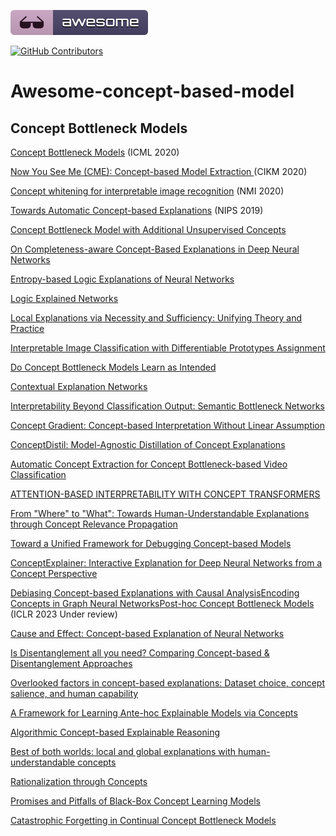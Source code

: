[![Awesome](fig/awesome.svg)](https://github.com/Thea-Hsu/Awesome-concept-based-model)

[![GitHub Contributors](https://img.shields.io/github/contributors/Thea-Hsu/Awesome-concept-based-model?color=green&style=plastic)](https://github.com/Thea-Hsu/Awesome-concept-based-model/network/members)

# Awesome-concept-based-model



## Concept Bottleneck Models

[Concept Bottleneck Models](https://proceedings.mlr.press/v119/koh20a.html)  (ICML 2020)

[Now You See Me (CME): Concept-based Model Extraction ](http://mlg.eng.cam.ac.uk/adrian/AIMLAI20-CME.pdf) (CIKM 2020)

[Concept whitening for interpretable image recognition](https://www.nature.com/articles/s42256-020-00265-z)  (NMI 2020)

[Towards Automatic Concept-based Explanations](http://papers.neurips.cc/paper/9126-towards-automatic-concept-based-explanations.pdf) (NIPS 2019)

[Concept Bottleneck Model with Additional Unsupervised Concepts](https://ieeexplore.ieee.org/iel7/6287639/9668973/09758745.pdf)

[On Completeness-aware Concept-Based Explanations in Deep Neural Networks](https://proceedings.neurips.cc/paper/2020/file/ecb287ff763c169694f682af52c1f309-Paper.pdf)

[Entropy-based Logic Explanations of Neural Networks](https://www.aaai.org/AAAI22Papers/AAAI-2935.BarbieroP.pdf)

[Logic Explained Networks](https://arxiv.org/abs/2108.05149)

[Local Explanations via Necessity and Sufficiency: Unifying Theory and Practice](https://link.springer.com/article/10.1007/s11023-022-09598-7)

[Interpretable Image Classification with Differentiable Prototypes Assignment](https://arxiv.org/abs/2112.02902)

[Do Concept Bottleneck Models Learn as Intended](https://arxiv.org/abs/2105.04289)

[Contextual Explanation Networks](https://openreview.net/forum?id=HJUOHGWRb)

[Interpretability Beyond Classification Output: Semantic Bottleneck Networks](https://arxiv.org/abs/1907.10882)

[Concept Gradient: Concept-based Interpretation Without Linear Assumption](https://openreview.net/forum?id=_01dDd3f78)

[ConceptDistil: Model-Agnostic Distillation of Concept Explanations](https://arxiv.org/abs/2205.03601)

[Automatic Concept Extraction for Concept Bottleneck-based Video Classification](https://arxiv.org/abs/2206.10129)

[ATTENTION-BASED INTERPRETABILITY WITH CONCEPT TRANSFORMERS](https://openreview.net/forum?id=kAa9eDS0RdO)

[From "Where" to "What": Towards Human-Understandable Explanations through Concept Relevance Propagation](https://arxiv.org/abs/2206.03208)

[Toward a Unified Framework for Debugging Concept-based Models](https://arxiv.org/abs/2109.11160)

[ConceptExplainer: Interactive Explanation for Deep Neural Networks from a Concept Perspective](https://arxiv.org/pdf/2204.01888)

[Debiasing Concept-based Explanations with Causal Analysis](https://arxiv.org/abs/2007.11500)[Encoding Concepts in Graph Neural Networks](http://arxiv.org/abs/2207.13586)[Post-hoc Concept Bottleneck Models](https://arxiv.org/abs/2205.15480) (ICLR 2023 Under review)

[Cause and Effect: Concept-based Explanation of Neural Networks](https://ieeexplore.ieee.org/document/9658985)

[Is Disentanglement all you need? Comparing Concept-based & Disentanglement Approaches](https://arxiv.org/abs/2104.06917)

[Overlooked factors in concept-based explanations: Dataset choice, concept salience, and human capability](http://arxiv.org/abs/2207.09615)

[A Framework for Learning Ante-hoc Explainable Models via Concepts](https://arxiv.org/abs/2108.11761)

[Algorithmic Concept-based Explainable Reasoning](https://arxiv.org/abs/2107.07493)

[Best of both worlds: local and global explanations with human-understandable concepts](https://arxiv.org/abs/2106.08641)

[Rationalization through Concepts](https://aclanthology.org/2021.findings-acl.68.pdf)

[Promises and Pitfalls of Black-Box Concept Learning Models](https://arxiv.org/abs/2106.13314)

[Catastrophic Forgetting in Continual Concept Bottleneck Models](https://link.springer.com/chapter/10.1007/978-3-031-13324-4_46)